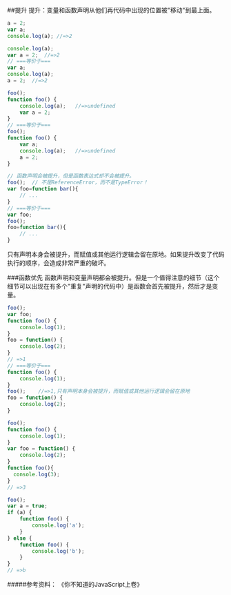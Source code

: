 ##提升
提升：变量和函数声明从他们再代码中出现的位置被"移动"到最上面。
```js
a = 2;
var a;
console.log(a); //=>2
```
```js
console.log(a);
var a = 2;  //=>2
// ===等价于===
var a;
console.log(a);
a = 2;  //=>2
```

```js
foo();
function foo() {
    console.log(a);   //=>undefined
    var a = 2;
}
// ===等价于===
foo();
function foo() {
    var a;
    console.log(a);   //=>undefined
    a = 2;
}
```
```js
// 函数声明会被提升，但是函数表达式却不会被提升。
foo();  // 不是ReferenceError，而不是TypeError！
var foo=function bar(){
    // ... 
}
// ===等价于===
var foo;
foo();
foo=function bar(){
    // ... 
}
```
只有声明本身会被提升，而赋值或其他运行逻辑会留在原地。如果提升改变了代码执行的顺序，会造成非常严重的破坏。


###函数优先
函数声明和变量声明都会被提升。但是一个值得注意的细节（这个细节可以出现在有多个"重复"声明的代码中）是函数会首先被提升，然后才是变量。

```js
foo();
var foo;
function foo() {
    console.log(1);
}
foo = function() {
    console.log(2);
}
// =>1
// ===等价于===
function foo() {
    console.log(1);
}
foo();    //=>1,只有声明本身会被提升，而赋值或其他运行逻辑会留在原地
foo = function() {
    console.log(2);
}
```
```js
foo();
function foo() {
    console.log(1);
}
var foo = function() {
    console.log(2);
}
function foo(){
  console.log(3);
}
// =>3

foo();
var a = true;
if (a) {
    function foo() {
        console.log('a');
    }
} else {
    function foo() {
        console.log('b');
    }
}
// =>b
```


#####参考资料：
《你不知道的JavaScript上卷》
